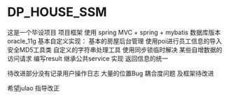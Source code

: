 # DP_HOUSE_SSM
这是一个毕设项目
项目框架 使用 spring MVC + spring + mybatis
数据库版本 oracle_11g
基本自定义实现：
基本的房屋后台管理
使用poi进行员工信息的导入
安全MD5工具类
自定义的字符串处理工具
使用同步锁临时解决 某些自增数据的访问请求
编写result  继承公共service 实现 返回信息的统一

待改进部分没有记录用户操作日志
大量的位置Bug
耦合度问题
及框架待改进

希望julao 指导改正  
